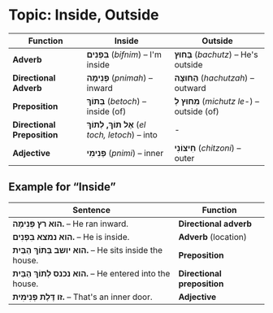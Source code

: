 # Topic: Inside, Outside

| **Function**                       | **Inside**                                       | **Outside**                                             |
|------------------------------------|--------------------------------------------------|----------------------------------------------------------|
| **Adverb**    | **בִּפְנִים** (*bifnim*) – I'm inside             | **בַּחוּץ** (*bachutz*) – He's outside                   |
| **Directional Adverb**  | **פְּנִימָה** (*pnimah*) – inward              | **הַחוּצָה** (*hachutzah*) – outward                     |
| **Preposition**       | **בְּתוֹךְ** (*betoch*) – inside (of)            | **מִחוּץ לְ** (*michutz le-*) – outside (of)            |
| **Directional Preposition**  | **אֶל תּוֹךְ, לְתוֹךְ** (*el toch, letoch*) – into                     | -     |
| **Adjective**                | **פְּנִימִי** (*pnimi*) – inner                   | **חִיצוֹנִי** (*chitzoni*) – outer                       |

## Example for “Inside”

| **Sentence** | **Function** |
|---------|----------|
| **הוא רץ פְּנִימָה.** – He ran inward. | **Directional adverb** |
| **הוא נמצא בִּפְנִים.** – He is inside. | **Adverb** (location) |
| **הוא יושב בְּתוֹךְ הַבַּיִת.** – He sits inside the house. | **Preposition** |
| **הוא נכנס לְתוֹךְ הַבַּיִת.** – He entered into the house. | **Directional preposition** |
| **זו דֶּלֶת פְּנִימִית.** – That's an inner door. | **Adjective** |
